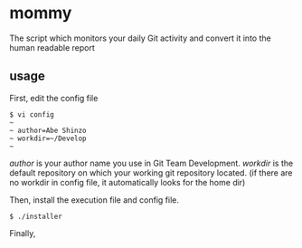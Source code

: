 mommy
============================

The script which monitors your daily Git activity and convert it into
the human readable report 

usage
-------

First, edit the config file

```
$ vi config
~
~ author=Abe Shinzo
~ workdir=~/Develop
~
```

*author* is your author name you use in Git Team Development.
*workdir* is the default repository on which your working git repository located. (if there are no workdir in config file, it automatically looks for the home dir)

Then, install the execution file and config file.

```
$ ./installer
```

Finally,

```

```
